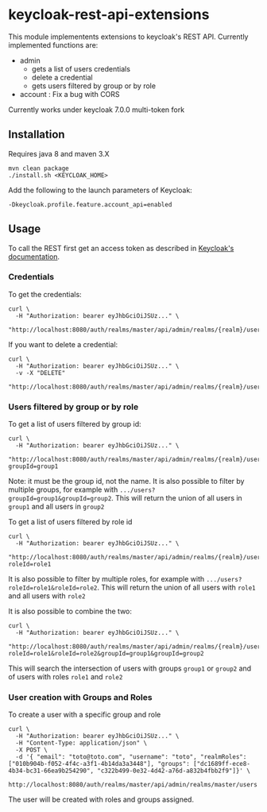 # keycloak-rest-api-extensions

This module implementents extensions to keycloak's REST API. Currently implemented functions are:

* admin
  * gets a list of users credentials
  * delete a credential
  * gets users filtered by group or by role
* account : Fix a bug with CORS

Currently works under keycloak 7.0.0 multi-token fork

## Installation

Requires java 8 and maven 3.X

```
mvn clean package
./install.sh <KEYCLOAK_HOME>
```

Add the following to the launch parameters of Keycloak:
```
-Dkeycloak.profile.feature.account_api=enabled
```

## Usage

To call the REST first get an access token as described in 
[Keycloak's documentation](https://www.keycloak.org/docs/latest/server_development/index.html#example-using-curl).

### Credentials

To get the credentials:
```
curl \
  -H "Authorization: bearer eyJhbGciOiJSUz..." \
  "http://localhost:8080/auth/realms/master/api/admin/realms/{realm}/users/{userid}/credentials"
```

If you want to delete a credential:
```
curl \
  -H "Authorization: bearer eyJhbGciOiJSUz..." \
  -v -X "DELETE"
  "http://localhost:8080/auth/realms/master/api/admin/realms/{realm}/users/{userid}/credentials/{credentialid}"
```

### Users filtered by group or by role

To get a list of users filtered by group id:
```
curl \
  -H "Authorization: bearer eyJhbGciOiJSUz..." \
  "http://localhost:8080/auth/realms/master/api/admin/realms/{realm}/users?groupId=group1
```

Note: it must be the group id, not the name. It is also possible to filter by multiple groups, for example with 
`.../users?groupId=group1&groupId=group2`. This will return the union of all users in `group1` and all users in `group2`


To get a list of users filtered by role id
```
curl \
  -H "Authorization: bearer eyJhbGciOiJSUz..." \
  "http://localhost:8080/auth/realms/master/api/admin/realms/{realm}/users?roleId=role1
```

It is also possible to filter by multiple roles, for example with `.../users?roleId=role1&roleId=role2`. 
This will return the union of all users with `role1` and all users with `role2`

It is also possible to combine the two: 
```
curl \
  -H "Authorization: bearer eyJhbGciOiJSUz..." \
  "http://localhost:8080/auth/realms/master/api/admin/realms/{realm}/users?roleId=role1&roleId=role2&groupId=group1&groupId=group2
```
This will search the intersection of users with groups `group1` or `group2` and of users with roles `role1` and `role2`

### User creation with Groups and Roles

To create a user with a specific group and role
```
curl \
  -H "Authorization: bearer eyJhbGciOiJSUz..." \
  -H "Content-Type: application/json" \
  -X POST \
  -d '{ "email": "toto@toto.com", "username": "toto", "realmRoles": ["010b904b-f052-4f4c-a3f1-4b14da3a3448"], "groups": ["dc1689ff-ece8-4b34-bc31-66ea9b254290", "c322b499-0e32-4d42-a76d-a832b4fbb2f9"]}' \
   http://localhost:8080/auth/realms/master/api/admin/realms/master/users
```

The user will be created with roles and groups assigned.

